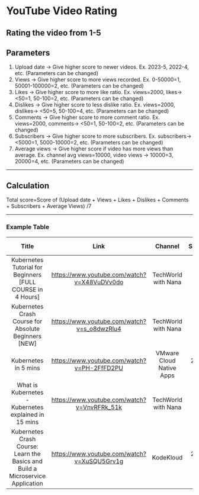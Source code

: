 # YouTube Video Rating

Rating the video from 1-5
-----

## Parameters

1. Upload date -> Give higher score to newer videos. Ex. 2023-5, 2022-4, etc. (Parameters can be changed)
2. Views -> Give higher score to more views recorded. Ex. 0-50000=1, 50001-100000=2, etc. (Parameters can be changed)
3. Likes -> Give higher score to more like ratio. Ex. views=2000, likes-> <50=1, 50-100=2, etc. (Parameters can be changed)
4. Dislikes -> Give higher score to less dislike ratio. Ex. views=2000, dislikes-> <50=5, 50-100=4, etc. (Parameters can be changed)
5. Comments -> Give higher score to more comment ratio. Ex. views=2000, comments-> <50=1, 50-100=2, etc. (Parameters can be changed)
6. Subscribers -> Give higher score to more subscribers. Ex. subscribers-> <5000=1, 5000-10000=2, etc. (Parameters can be changed)
7. Average views -> Give higher score if video has more views than average. Ex. channel avg views=10000, video views -> 10000=3, 20000=4, etc. (Parameters can be changed)

-----
## Calculation

Total score=Score of (Upload date + Views + Likes + Dislikes + Comments + Subscribers + Average Views) /7

-----
### Example Table

| Title | Link | Channel | Subscribers | Score | Upload Date | Score | Views | Score | Average Views | Score | Likes | Score | Dislikes | Score | Comments | Score | Total Score |
|:-----:|:----:|:-------:|:-----------:|:-----:|:-----------:|:-----:|:-----:|:-----:|:-------------:|:-----:|:-----:|:-----:|:--------:|:-----:|:--------:|:-----:|:-----------:|
|Kubernetes Tutorial for Beginners [FULL COURSE in 4 Hours]|https://www.youtube.com/watch?v=X48VuDVv0do|TechWorld with Nana|948,000|2020-11-06|
|Kubernetes Crash Course for Absolute Beginners [NEW]|https://www.youtube.com/watch?v=s_o8dwzRlu4|TechWorld with Nana|948,000|2021-09-30|
|Kubernetes in 5 mins|https://www.youtube.com/watch?v=PH-2FfFD2PU|VMware Cloud Native Apps|2017-05-16|
|What is Kubernetes - Kubernetes explained in 15 mins|https://www.youtube.com/watch?v=VnvRFRk_51k|TechWorld with Nana|948,000|2019-12-20|
|Kubernetes Crash Course: Learn the Basics and Build a Microservice Application|https://www.youtube.com/watch?v=XuSQU5Grv1g|KodeKloud|2023-03-31|


